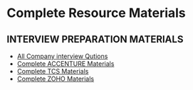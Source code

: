 # Complete Resource Materials

## INTERVIEW PREPARATION MATERIALS
- [All Company interview Qutions](https://drive.google.com/drive/folders/1NC5wLHUMUye5_5zHzSgTgXDUdVmh43ZU)
- [Complete ACCENTURE Materials](https://drive.google.com/drive/folders/1oMtiEzBmKhDloSHmbujvB9LV0WtJ0VQq?usp=drive_link)
- [Complete TCS Materials](https://drive.google.com/drive/folders/1I8QqnzZonRewbSnUMyfC9-tRduEJ4gyB)
- [Complete ZOHO Materials](https://drive.google.com/drive/folders/1EtXkhhxviVc_orwQk78wAwav-cut63Yr)